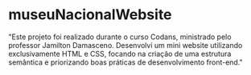 # museuNacionalWebsite
"Este projeto foi realizado durante o curso Codans, ministrado pelo professor Jamilton Damasceno. Desenvolvi um mini website utilizando exclusivamente HTML e CSS, focando na criação de uma estrutura semântica e priorizando boas práticas de desenvolvimento front-end."
